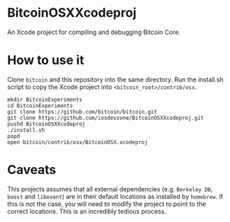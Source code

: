# BitcoinOSXXcodeproj
An Xcode project for compiling and debugging Bitcoin Core.

# How to use it

Clone `bitcoin` and this repository into the same directory.
Run the install.sh script to copy the Xcode project into `<bitcoin_root>/contrib/osx`.

```shell
mkdir BitcoinExperiments
cd BitcoinExperiments
git clone https://github.com/bitcoin/bitcoin.git
git clone https://github.com/iosdevzone/BitcoinOSXXcodeproj.git
pushd BitcoinOSXXcodeproj
./install.sh
popd
open bitcoin/contrib/osx/BitcoinOSX.xcodeproj
```

# Caveats

This projects assumes that all external dependencies (e.g. `Berkeley DB`, `boost` and `libevent`) are in their default locations as installed by `homebrew`. If this is not the case, you will need to modify the project to point to the correct locations. This is an incredibly tedious process.
